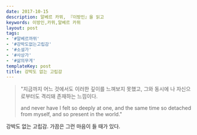 ```yaml
---
date: 2017-10-15
description: 알베르 카뮈, 『이방인』을 읽고
keywords: 이방인,카뮈,알베르 카뮈
layout: post
tags:
- '#알베르까뮈'
- '#강박도없는고립감'
- '#소설가'
- '#사상가'
- '#삶의무게'
templateKey: post
title: 강박도 없는 고립감
---
```


> "지금까지 어느 것에서도 이러한 깊이를 느껴보지 못했고, 그와 동시에 나 자신으로부터도 격리돼 존재하는 느낌이다.
> 
> and never have I felt so deeply at one, and the same time so detached from myself, and so present in the world."

강박도 없는 고립감. 가끔은 그런 마음이 들 때가 있다.